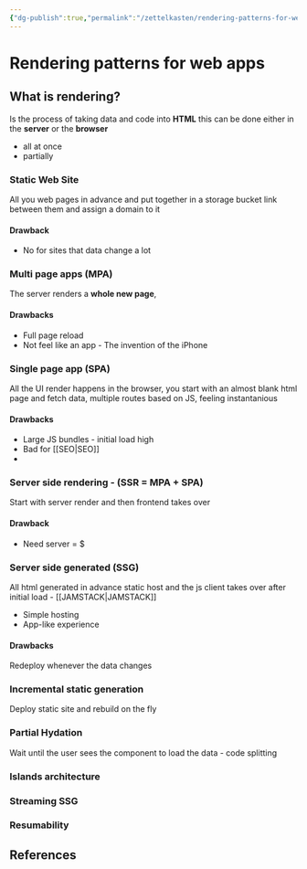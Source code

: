 ```yaml
---
{"dg-publish":true,"permalink":"/zettelkasten/rendering-patterns-for-web-apps/","title":"Rendering patterns for web apps","tags":["core/tech/web-development","status/todo"],"created":"2023-01-09T21:31:50.000+00:00"}
---
```



# Rendering patterns for web apps

## What is rendering?
Is the process of taking data and code into **HTML** this can be done either in the **server** or the **browser**
- all at once
- partially 


### Static Web Site
All you web pages in advance and put together in a storage bucket link between them and assign a domain to it 

#### Drawback
- No for sites that data change a lot


### Multi page apps (MPA)
The server renders a **whole new page**,
#### Drawbacks
- Full page reload
- Not feel like an app - The invention of the iPhone


### Single page app (SPA)
All the UI render happens in the browser, you start with an almost blank html page and fetch data, multiple routes based on JS, feeling instantanious 

#### Drawbacks
- Large JS bundles - initial load high
- Bad for [[SEO\|SEO]]
- 

### Server side rendering - (SSR = MPA + SPA)
Start with server render and then frontend takes over

#### Drawback
- Need server = $

### Server side generated  (SSG)
All html generated in advance static host and the js client takes over after initial load - [[JAMSTACK\|JAMSTACK]] 
- Simple hosting
- App-like experience

#### Drawbacks
Redeploy whenever the data changes


### Incremental static generation
Deploy static site and rebuild on the fly 


### Partial Hydation
Wait until the user sees the component to load the data - code splitting 


### Islands architecture


### Streaming SSG

### Resumability 


## References
